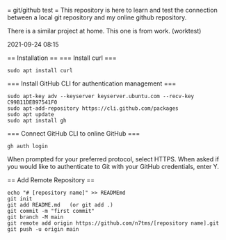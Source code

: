 = git/github test =
This repository is here to learn and test the connection between a local git repository and my online github repository.

There is a similar project at home. This one is from work. (worktest)

2021-09-24 08:15

== Installation ==
=== Install curl ===
```
sudo apt install curl
```

=== Install GitHub CLI for authentication management ===
```
sudo apt-key adv --keyserver keyserver.ubuntu.com --recv-key C99B11DEB97541F0
sudo apt-add-repository https://cli.github.com/packages
sudo apt update
sudo apt install gh
```

=== Connect GitHub CLI to online GitHub ===
```
gh auth login
```
When prompted for your preferred protocol, select HTTPS.
When asked if you would like to authenticate to Git with your GitHub credentials, enter Y.

== Add Remote Repository ==
```
echo "# [repository name]" >> READMEmd
git init
git add README.md   (or git add .)
git commit -m "first commit"
git branch -M main
git remote add origin https://github.com/n7tms/[repository name].git
git push -u origin main
```


